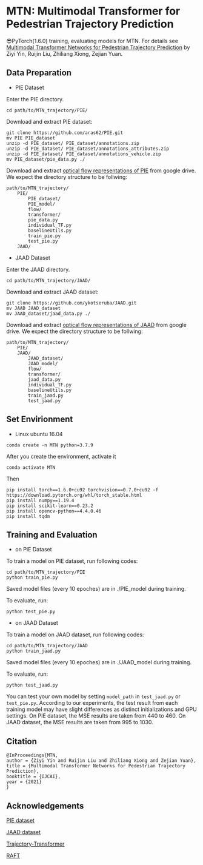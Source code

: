 **MTN**: Multimodal Transformer for Pedestrian Trajectory Prediction
=======

😎PyTorch(1.6.0) training, evaluating models for MTN.
For details see [Multimodal Transformer Networks for Pedestrian Trajectory Prediction](https://doi.org/10.24963/ijcai.2021/174) by Ziyi Yin, Ruijin Liu, Zhiliang Xiong, Zejian Yuan.

## Data Preparation
* PIE Dataset

Enter the PIE directory.

```
cd path/to/MTN_trajectory/PIE/
```

Download and extract PIE dataset:  
```
git clone https://github.com/aras62/PIE.git
mv PIE PIE_dataset
unzip -d PIE_dataset/ PIE_dataset/annotations.zip
unzip -d PIE_dataset/ PIE_dataset/annotations_attributes.zip
unzip -d PIE_dataset/ PIE_dataset/annotations_vehicle.zip
mv PIE_dataset/pie_data.py ./
```
Download and extract [optical flow representations of PIE](https://drive.google.com/file/d/1RhsaPAAm90L8pZLJIrzd1VRN4_z09_na/view?usp=sharing) from google drive. 
We expect the directory structure to be follwing: 
```
path/to/MTN_trajectory/
    PIE/
        PIE_dataset/
        PIE_model/
        flow/
        transformer/
        pie_data.py
        individual_TF.py
        baselineUtils.py
        train_pie.py
        test_pie.py
    JAAD/
```

* JAAD Dataset

Enter the JAAD directory.

```
cd path/to/MTN_trajectory/JAAD/
```

Download and extract JAAD dataset:  
```
git clone https://github.com/ykotseruba/JAAD.git
mv JAAD JAAD_dataset
mv JAAD_dataset/jaad_data.py ./
```
Download and extract [optical flow representations of JAAD](https://drive.google.com/file/d/1Zmf7H_mKlmnCmB-wn4X8EfFqMe3Z4w33/view?usp=sharing) from google drive. 
We expect the directory structure to be follwing: 
```
path/to/MTN_trajectory/
    PIE/
    JAAD/
        JAAD_dataset/
        JAAD_model/
        flow/
        transformer/
        jaad_data.py
        individual_TF.py
        baselineUtils.py
        train_jaad.py
        test_jaad.py
```

## Set Envirionment

* Linux ubuntu 16.04


```
conda create -n MTN python=3.7.9
```

After you create the environment, activate it

```
conda activate MTN 
```

Then

```
pip install torch==1.6.0+cu92 torchvision==0.7.0+cu92 -f https://download.pytorch.org/whl/torch_stable.html
pip install numpy==1.19.4
pip install scikit-learn==0.23.2
pip install opencv-python==4.4.0.46
pip install tqdm
```

## Training and Evaluation

* on PIE Dataset

To train a model on PIE dataset, run following codes:
```
cd path/to/MTN_trajectory/PIE
python train_pie.py
```
Saved model files (every 10 epoches) are in ./PIE_model during training.

To evaluate, run:
```
python test_pie.py
```
* on JAAD Dataset

To train a model on JAAD dataset, run following codes:
```
cd path/to/MTN_trajectory/JAAD
python train_jaad.py
```
Saved model files (every 10 epoches) are in ./JAAD_model during training.

To evaluate, run:
```
python test_jaad.py
```
You can test your own model by setting `model_path` in `test_jaad.py` or `test_pie.py`. According to our experiments, the test result from each training model may have slight differences as distinct initializations and GPU settings. 
On PIE dataset, the MSE results are taken from 440 to 460. 
On JAAD dataset, the MSE results are taken from 995 to 1030.

## Citation
```
@InProceedings{MTN,
author = {Ziyi Yin and Ruijin Liu and Zhiliang Xiong and Zejian Yuan},
title = {Multimodal Transformer Networks for Pedestrian Trajectory Prediction},
booktitle = {IJCAI},
year = {2021}
}
```



## Acknowledgements

[PIE dataset](https://github.com/aras62/PIE)

[JAAD dataset](https://github.com/ykotseruba/JAAD)

[Trajectory-Transformer](https://github.com/FGiuliari/Trajectory-Transformer)

[RAFT](https://github.com/princeton-vl/RAFT)
